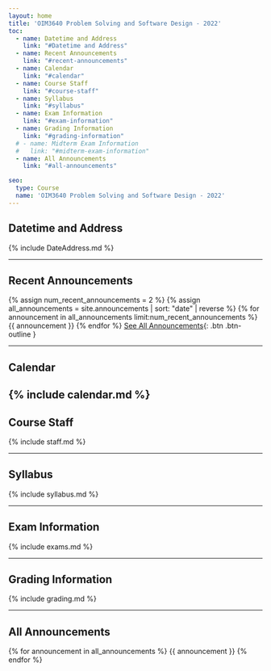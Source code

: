 ```yaml
---
layout: home
title: 'OIM3640 Problem Solving and Software Design - 2022'
toc:
  - name: Datetime and Address
    link: "#Datetime and Address"
  - name: Recent Announcements
    link: "#recent-announcements"
  - name: Calendar
    link: "#calendar"
  - name: Course Staff
    link: "#course-staff"
  - name: Syllabus
    link: "#syllabus"
  - name: Exam Information
    link: "#exam-information"
  - name: Grading Information
    link: "#grading-information"
  # - name: Midterm Exam Information
  #   link: "#midterm-exam-information"
  - name: All Announcements
    link: "#all-announcements"

seo:
  type: Course
  name: 'OIM3640 Problem Solving and Software Design - 2022'
---
```



<!-- {: .mb-2 } {: .fs-6 .fw-300 } -->

## Datetime and Address
{% include DateAddress.md %}

---

## Recent Announcements
{% assign num_recent_announcements = 2 %}
{% assign all_announcements = site.announcements | sort: "date" | reverse %}
{% for announcement in all_announcements limit:num_recent_announcements %}
  {{ announcement }}
{% endfor %}
[See All Announcements](#all-announcements){: .btn .btn-outline }


---
## Calendar
{% include calendar.md %}
---

## Course Staff
{% include staff.md %}

---

## Syllabus
{% include syllabus.md %}

---

## Exam Information
{% include exams.md %}

---

## Grading Information
{% include grading.md %}

---
## All Announcements
{% for announcement in all_announcements %}
  {{ announcement }}
{% endfor %}